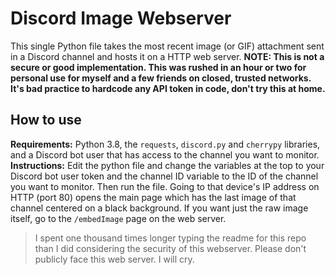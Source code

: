 # Discord Image Webserver
This single Python file takes the most recent image (or GIF) attachment sent in a Discord channel and hosts it on a HTTP web server.
**NOTE: This is not a secure or good implementation. This was rushed in an hour or two for personal use for myself and a few friends on closed, trusted networks. It's bad practice to hardcode any API token in code, don't try this at home.**
## How to use
**Requirements:** Python 3.8, the `requests`, `discord.py` and `cherrypy` libraries, and a Discord bot user that has access to the channel you want to monitor.
**Instructions:** Edit the python file and change the variables at the top to your Discord bot user token and the channel ID variable to the ID of the channel you want to monitor. Then run the file. Going to that device's IP address on HTTP (port 80) opens the main page which has the last image of that channel centered on a black background. If you want just the raw image itself, go to the `/embedImage` page on the web server.
> I spent one thousand times longer typing the readme for this repo than I did considering the security of this webserver. Please don't publicly face this web server. I will cry.
